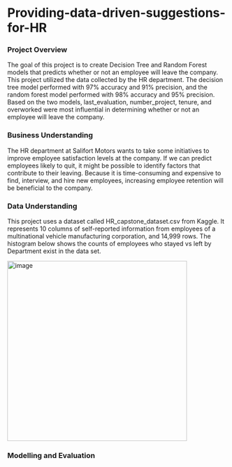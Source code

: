 # Providing-data-driven-suggestions-for-HR

### Project Overview

  The goal of this project is to create Decision Tree and Random Forest models that predicts whether or not an employee will leave the company. 
  This project utilized the data collected by the HR department.
  The decision tree model performed with 97% accuracy and 91% precision, and the random forest model performed with 98% accuracy and 95% precision.
  Based on the two models, last_evaluation, number_project, tenure, and overworked were most influential in determining whether or not an employee will leave the company.
  
### Business Understanding

  The HR department at Salifort Motors wants to take some initiatives to improve employee satisfaction levels at the company.
  If we can predict employees likely to quit, it might be possible to identify factors that contribute to their leaving. Because it is time-consuming and expensive to find,   interview, and hire new employees, increasing employee retention will be beneficial to the company.

### Data Understanding

  This project uses a dataset called HR_capstone_dataset.csv from Kaggle. It represents 10 columns of self-reported information from employees of a multinational vehicle manufacturing   corporation, and 14,999 rows.
  The histogram below shows the counts of employees who stayed vs left by Department exist in the data set.
  
  <img width="411" alt="image" src="https://github.com/aliMohamed-Z/Providing-data-driven-suggestions-for-HR/assets/75675790/ec1b0a98-015e-44b4-9ca6-c119661f7360">

### Modelling and Evaluation
  
  
  
  


  
